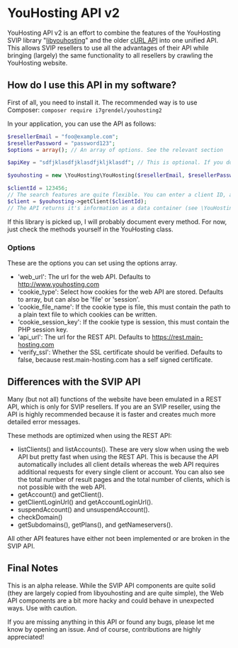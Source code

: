 # YouHosting API v2
YouHosting API v2 is an effort to combine the features of the YouHosting SVIP library "[libyouhosting](https://github.com/i7Grendel/libyouhosting)" and the older [cURL API](https://bitbucket.org/grendelhosting/youhosting-api) into one unified API. This allows SVIP resellers to use all the advantages of their API while bringing (largely) the same functionality to all resellers by crawling the YouHosting website.

## How do I use this API in my software?
First of all, you need to install it. The recommended way is to use Composer: `composer require i7grendel/youhosting2`

In your application, you can use the API as follows:
```php
$resellerEmail = "foo@example.com";
$resellerPassword = "password123";
$options = array(); // An array of options. See the relevant section

$apiKey = "sdfjklasdfjklasdfjkljklasdf"; // This is optional. If you don't have an API key, just leave it out in the next line

$youhosting = new \YouHosting\YouHosting($resellerEmail, $resellerPassword, $options, $apiKey);

$clientId = 123456;
// The search features are quite flexible. You can enter a client ID, a client email or an instance of \YouHosting\Client which contains at least either of those. Having the client ID is highly recommended though because searching is very slow.
$client = $youhosting->getClient($clientId);
// The API returns it's information as a data container (see \YouHosting\Client for example), so you can easily see which data is in it.

```

If this library is picked up, I will probably document every method. For now, just check the methods yourself in the YouHosting class.

### Options
These are the options you can set using the options array.

* 'web_url': The url for the web API. Defaults to http://www.youhosting.com
* 'cookie_type': Select how cookies for the web API are stored. Defaults to array, but can also be 'file' or 'session'.
* 'cookie_file_name': If the cookie type is file, this must contain the path to a plain text file to which cookies can be written.
* 'cookie_session_key': If the cookie type is session, this must contain the PHP session key.
* 'api_url': The url for the REST API. Defaults to https://rest.main-hosting.com
* 'verify_ssl': Whether the SSL certificate should be verified. Defaults to false, because rest.main-hosting.com has a self signed certificate.

## Differences with the SVIP API
Many (but not all) functions of the website have been emulated in a REST API, which is only for SVIP resellers. If you are an SVIP reseller, using the API is highly recommended because it is faster and creates much more detailed error messages.

These methods are optimized when using the REST API:
* listClients() and listAccounts(). These are very slow when using the web API but pretty fast when using the REST API. This is because the API automatically includes all client details whereas the web API requires additional requests for every single client or account. You can also see the total number of result pages and the total number of clients, which is not possible with the web API.
* getAccount() and getClient().
* getClientLoginUrl() and getAccountLoginUrl().
* suspendAccount() and unsuspendAccount().
* checkDomain()
* getSubdomains(), getPlans(), and getNameservers().

All other API features have either not been implemented or are broken in the SVIP API.

## Final Notes
This is an alpha release. While the SVIP API components are quite solid (they are largely copied from libyouhosting and are quite simple), the Web API components are a bit more hacky and could behave in unexpected ways. Use with caution.

If you are missing anything in this API or found any bugs, please let me know by opening an issue. And of course, contributions are highly appreciated!
